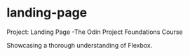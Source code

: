 # landing-page
Project: Landing Page -The Odin Project Foundations Course

Showcasing a thorough understanding of Flexbox.
